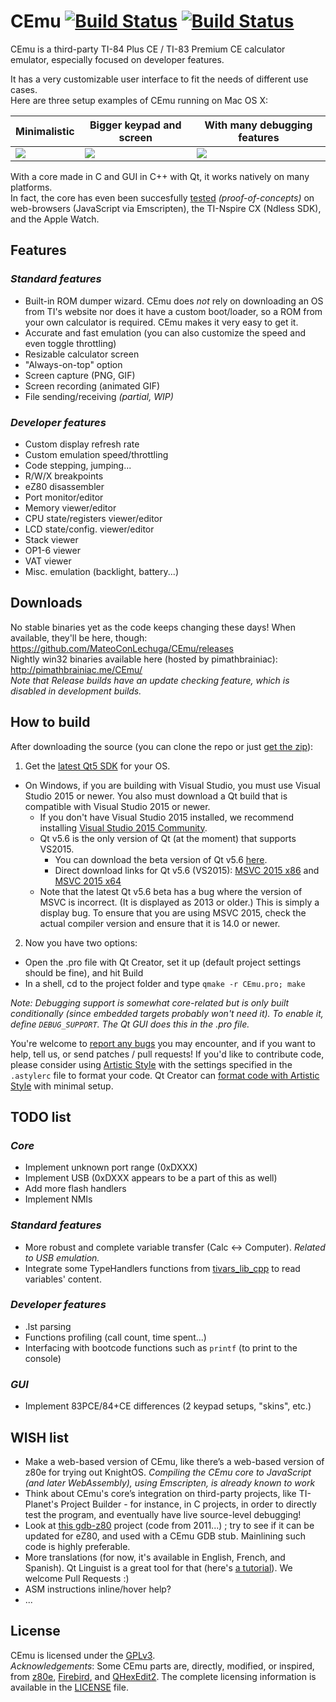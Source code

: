 # CEmu [![Build Status](https://travis-ci.org/MateoConLechuga/CEmu.svg)](https://travis-ci.org/MateoConLechuga/CEmu) [![Build Status](https://scan.coverity.com/projects/7576/badge.svg)](https://scan.coverity.com/projects/mateoconlechuga-cemu)

CEmu is a third-party TI-84 Plus CE / TI-83 Premium CE calculator emulator, especially focused on developer features.  

It has a very customizable user interface to fit the needs of different use cases.  
Here are three setup examples of CEmu running on Mac OS X:

Minimalistic  | Bigger keypad and screen | With many debugging features
------------ | ------------- | -------------
<a href="https://i.imgur.com/yU8xOqf.png"><img src="https://i.imgur.com/wYlQPgu.png" /></a>|<a href="https://i.imgur.com/cKYRuxM.png"><img src="https://i.imgur.com/edxwq7K.png" /></a>|<a href="https://i.imgur.com/c90lBOq.png"><img src="https://i.imgur.com/7GDppPH.png" /></a>

With a core made in C and GUI in C++ with Qt, it works natively on many platforms.  
In fact, the core has even been succesfully [tested](https://github.com/MateoConLechuga/CEmu/tree/master/gui) _(proof-of-concepts)_ on web-browsers (JavaScript via Emscripten), the TI-Nspire CX (Ndless SDK), and the Apple Watch.

## Features
### _Standard features_
* Built-in ROM dumper wizard. CEmu does _not_ rely on downloading an OS from TI's website nor does it have a custom boot/loader, so a ROM from your own calculator is required. CEmu makes it very easy to get it. 
* Accurate and fast emulation (you can also customize the speed and even toggle throttling)
* Resizable calculator screen
* "Always-on-top" option
* Screen capture (PNG, GIF)
* Screen recording (animated GIF)
* File sending/receiving _(partial, WIP)_

### _Developer features_
* Custom display refresh rate
* Custom emulation speed/throttling
* Code stepping, jumping...
* R/W/X breakpoints
* eZ80 disassembler
* Port monitor/editor
* Memory viewer/editor
* CPU state/registers viewer/editor
* LCD state/config. viewer/editor
* Stack viewer
* OP1-6 viewer
* VAT viewer
* Misc. emulation (backlight, battery...)

## Downloads
No stable binaries yet as the code keeps changing these days! When available, they'll be here, though: https://github.com/MateoConLechuga/CEmu/releases  
Nightly win32 binaries available here (hosted by pimathbrainiac): http://pimathbrainiac.me/CEmu/  
_Note that Release builds have an update checking feature, which is disabled in development builds._

## How to build
After downloading the source (you can clone the repo or just [get the zip](https://github.com/MateoConLechuga/CEmu/archive/master.zip)):

1. Get the [latest Qt5 SDK](https://www.qt.io/download-open-source/#section-3) for your OS.
  * On Windows, if you are building with Visual Studio, you must use
    Visual Studio 2015 or newer. You also must download a Qt build that
    is compatible with Visual Studio 2015 or newer.
    * If you don't have Visual Studio 2015 installed, we recommend
      installing [Visual Studio 2015 Community](https://go.microsoft.com/fwlink/?LinkId=691978&clcid=0x409).
    * Qt v5.6 is the only version of Qt (at the moment) that supports
      VS2015.
      * You can download the beta version of Qt v5.6
        [here](http://download.qt.io/development_releases/qt/5.6/5.6.0-beta/).
      * Direct download links for Qt v5.6 (VS2015):
        [MSVC 2015 x86](http://download.qt.io/development_releases/qt/5.6/5.6.0-beta/qt-opensource-windows-x86-msvc2015-5.6.0-beta.exe)
        and [MSVC 2015 x64](http://download.qt.io/development_releases/qt/5.6/5.6.0-beta/qt-opensource-windows-x86-msvc2015_64-5.6.0-beta.exe)
    * Note that the latest Qt v5.6 beta has a bug where the version of
      MSVC is incorrect. (It is displayed as 2013 or older.) This is
      simply a display bug. To ensure that you are using MSVC 2015,
      check the actual compiler version and ensure that it is 14.0
      or newer.
    
2. Now you have two options:
  * Open the .pro file with Qt Creator, set it up (default project settings should be fine), and hit Build
  * In a shell, cd to the project folder and type `qmake -r CEmu.pro; make`

_Note: Debugging support is somewhat core-related but is only built conditionally (since embedded targets probably won't need it). To enable it, define `DEBUG_SUPPORT`. The Qt GUI does this in the .pro file._

You're welcome to [report any bugs](https://github.com/MateoConLechuga/CEmu/issues) you may encounter, and if you want to help, tell us, or send patches / pull requests! If you'd like to contribute code, please consider using [Artistic Style](http://astyle.sourceforge.net/) with the settings specified in the `.astylerc` file to format your code. Qt Creator can [format code with Artistic Style](http://doc.qt.io/qtcreator/creator-beautifier.html) with minimal setup.


## TODO list
### _Core_
* Implement unknown port range (0xDXXX)
* Implement USB (0xDXXX appears to be a part of this as well)
* Add more flash handlers
* Implement NMIs

### _Standard features_
* More robust and complete variable transfer (Calc <-> Computer). _Related to USB emulation._
* Integrate some TypeHandlers functions from [tivars_lib_cpp](https://github.com/adriweb/tivars_lib_cpp) to read variables' content.

### _Developer features_
* .lst parsing
* Functions profiling (call count, time spent...)
* Interfacing with bootcode functions such as `printf` (to print to the console)

### _GUI_
* Implement 83PCE/84+CE differences (2 keypad setups, "skins", etc.)

## WISH list
* Make a web-based version of CEmu, like there’s a web-based version of z80e for trying out KnightOS. _Compiling the CEmu core to JavaScript (and later WebAssembly), using Emscripten, is already known to work_
* Think about CEmu's core’s integration on third-party projects, like TI-Planet's Project Builder - for instance, in C projects, in order to directly test the program, and eventually have live source-level debugging!
* Look at [this gdb-z80](https://github.com/legumbre/gdb-z80) project (code from 2011...) ; try to see if it can be updated for eZ80, and used with a CEmu GDB stub. Mainlining such code is highly preferable.
* More translations (for now, it's available in English, French, and Spanish). Qt Linguist is a great tool for that (here's [a tutorial](https://doc.qt.io/qt-5.5/linguist-manager.html)). We welcome Pull Requests :)
* ASM instructions inline/hover help?
* ...

## License
CEmu is licensed under the [GPLv3](LICENSE).  
_Acknowledgements_: Some CEmu parts are, directly, modified, or inspired, from [z80e](https://github.com/KnightOS/z80e), [Firebird](https://github.com/nspire-emus/firebird), and [QHexEdit2](https://github.com/Simsys/qhexedit2). The complete licensing information is available in the [LICENSE](LICENSE) file.
